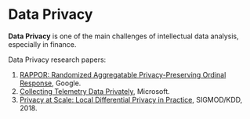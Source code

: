 
# Data Privacy

__Data Privacy__ is one of the main challenges of intellectual data analysis, especially in finance.

Data Privacy research papers:

1. [RAPPOR: Randomized Aggregatable Privacy-Preserving Ordinal Response](https://arxiv.org/pdf/1407.6981.pdf), Google.
2. [Collecting Telemetry Data Privately](https://papers.nips.cc/paper/6948-collecting-telemetry-data-privately.pdf), Microsoft.
3. [Privacy at Scale: Local Differential Privacy in Practice](https://sites.google.com/view/kdd2018-tutorial/home/slides), SIGMOD/KDD, 2018.
